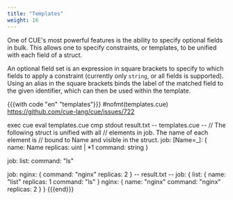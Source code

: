```yaml
---
title: "Templates"
weight: 16
---
```


One of CUE's most powerful features is the ability
to specify optional fields in bulk.
This allows one to specify constraints,
or templates,
to be unified with each field of a struct.

An optional field set is an expression in square brackets
to specify to which fields to apply a constraint
(currently only `string`, or all fields is supported).
Using an alias in the square brackets binds the
label of the matched field to the given identifier,
which can then be used within the template.


{{{with code "en" "templates"}}}
#nofmt(templates.cue) https://github.com/cue-lang/cue/issues/722

exec cue eval templates.cue
cmp stdout result.txt
-- templates.cue --
// The following struct is unified with all
// elements in job. The name of each element is
// bound to Name and visible in the struct.
job: [Name=_]: {
    name:     Name
    replicas: uint | *1
    command:  string
}

job: list: command: "ls"

job: nginx: {
    command:  "nginx"
    replicas: 2
}
-- result.txt --
job: {
    list: {
        name:     "list"
        replicas: 1
        command:  "ls"
    }
    nginx: {
        name:     "nginx"
        command:  "nginx"
        replicas: 2
    }
}
{{{end}}}
